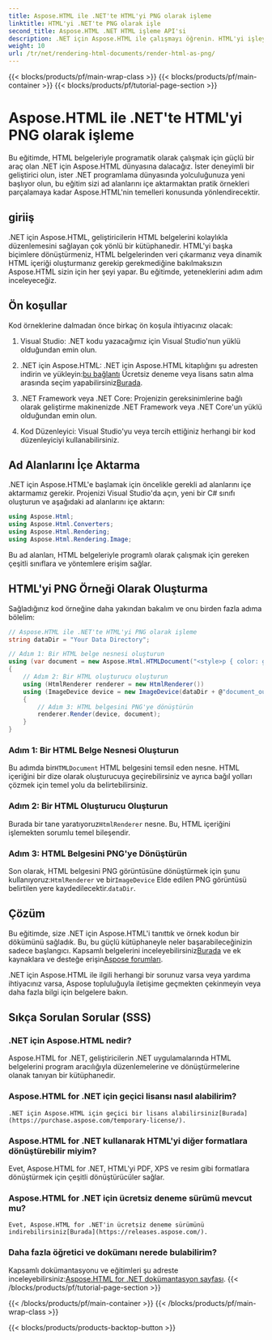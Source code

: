 ```yaml
---
title: Aspose.HTML ile .NET'te HTML'yi PNG olarak işleme
linktitle: HTML'yi .NET'te PNG olarak işle
second_title: Aspose.HTML .NET HTML işleme API'si
description: .NET için Aspose.HTML ile çalışmayı öğrenin. HTML'yi işleyin, çeşitli biçimlere dönüştürün ve daha fazlasını yapın. Bu kapsamlı eğitime dalın!
weight: 10
url: /tr/net/rendering-html-documents/render-html-as-png/
---
```


{{< blocks/products/pf/main-wrap-class >}}
{{< blocks/products/pf/main-container >}}
{{< blocks/products/pf/tutorial-page-section >}}

# Aspose.HTML ile .NET'te HTML'yi PNG olarak işleme


Bu eğitimde, HTML belgeleriyle programatik olarak çalışmak için güçlü bir araç olan .NET için Aspose.HTML dünyasına dalacağız. İster deneyimli bir geliştirici olun, ister .NET programlama dünyasında yolculuğunuza yeni başlıyor olun, bu eğitim sizi ad alanlarını içe aktarmaktan pratik örnekleri parçalamaya kadar Aspose.HTML'nin temelleri konusunda yönlendirecektir.

## giriiş

.NET için Aspose.HTML, geliştiricilerin HTML belgelerini kolaylıkla düzenlemesini sağlayan çok yönlü bir kütüphanedir. HTML'yi başka biçimlere dönüştürmeniz, HTML belgelerinden veri çıkarmanız veya dinamik HTML içeriği oluşturmanız gerekip gerekmediğine bakılmaksızın Aspose.HTML sizin için her şeyi yapar. Bu eğitimde, yeteneklerini adım adım inceleyeceğiz.

## Ön koşullar

Kod örneklerine dalmadan önce birkaç ön koşula ihtiyacınız olacak:

1. Visual Studio: .NET kodu yazacağımız için Visual Studio'nun yüklü olduğundan emin olun.

2.  .NET için Aspose.HTML: .NET için Aspose.HTML kitaplığını şu adresten indirin ve yükleyin:[bu bağlantı](https://releases.aspose.com/html/net/) Ücretsiz deneme veya lisans satın alma arasında seçim yapabilirsiniz[Burada](https://purchase.aspose.com/buy).

3. .NET Framework veya .NET Core: Projenizin gereksinimlerine bağlı olarak geliştirme makinenizde .NET Framework veya .NET Core'un yüklü olduğundan emin olun.

4. Kod Düzenleyici: Visual Studio'yu veya tercih ettiğiniz herhangi bir kod düzenleyiciyi kullanabilirsiniz.

## Ad Alanlarını İçe Aktarma

.NET için Aspose.HTML'e başlamak için öncelikle gerekli ad alanlarını içe aktarmamız gerekir. Projenizi Visual Studio'da açın, yeni bir C# sınıfı oluşturun ve aşağıdaki ad alanlarını içe aktarın:

```csharp
using Aspose.Html;
using Aspose.Html.Converters;
using Aspose.Html.Rendering;
using Aspose.Html.Rendering.Image;
```

Bu ad alanları, HTML belgeleriyle programlı olarak çalışmak için gereken çeşitli sınıflara ve yöntemlere erişim sağlar.

## HTML'yi PNG Örneği Olarak Oluşturma

Sağladığınız kod örneğine daha yakından bakalım ve onu birden fazla adıma bölelim:

```csharp
// Aspose.HTML ile .NET'te HTML'yi PNG olarak işleme
string dataDir = "Your Data Directory";

// Adım 1: Bir HTML belge nesnesi oluşturun
using (var document = new Aspose.Html.HTMLDocument("<style>p { color: green; }</style><p>my first paragraph</p>", @"c:\work\"))
{
    // Adım 2: Bir HTML oluşturucu oluşturun
    using (HtmlRenderer renderer = new HtmlRenderer())
    using (ImageDevice device = new ImageDevice(dataDir + @"document_out.png"))
    {
        // Adım 3: HTML belgesini PNG'ye dönüştürün
        renderer.Render(device, document);
    }
}
```

### Adım 1: Bir HTML Belge Nesnesi Oluşturun

 Bu adımda bir`HTMLDocument` HTML belgesini temsil eden nesne. HTML içeriğini bir dize olarak oluşturucuya geçirebilirsiniz ve ayrıca bağıl yolları çözmek için temel yolu da belirtebilirsiniz.

### Adım 2: Bir HTML Oluşturucu Oluşturun

 Burada bir tane yaratıyoruz`HtmlRenderer` nesne. Bu, HTML içeriğini işlemekten sorumlu temel bileşendir. 

### Adım 3: HTML Belgesini PNG'ye Dönüştürün

 Son olarak, HTML belgesini PNG görüntüsüne dönüştürmek için şunu kullanıyoruz:`HtmlRenderer` ve bir`ImageDevice` Elde edilen PNG görüntüsü belirtilen yere kaydedilecektir.`dataDir`.

## Çözüm

Bu eğitimde, size .NET için Aspose.HTML'i tanıttık ve örnek kodun bir dökümünü sağladık. Bu, bu güçlü kütüphaneyle neler başarabileceğinizin sadece başlangıcı. Kapsamlı belgelerini inceleyebilirsiniz[Burada](https://reference.aspose.com/html/net/) ve ek kaynaklara ve desteğe erişin[Aspose forumları](https://forum.aspose.com/).

.NET için Aspose.HTML ile ilgili herhangi bir sorunuz varsa veya yardıma ihtiyacınız varsa, Aspose topluluğuyla iletişime geçmekten çekinmeyin veya daha fazla bilgi için belgelere bakın.

## Sıkça Sorulan Sorular (SSS)

### .NET için Aspose.HTML nedir?
   Aspose.HTML for .NET, geliştiricilerin .NET uygulamalarında HTML belgelerini program aracılığıyla düzenlemelerine ve dönüştürmelerine olanak tanıyan bir kütüphanedir.

### Aspose.HTML for .NET için geçici lisansı nasıl alabilirim?
    .NET için Aspose.HTML için geçici bir lisans alabilirsiniz[Burada](https://purchase.aspose.com/temporary-license/).

### Aspose.HTML for .NET kullanarak HTML'yi diğer formatlara dönüştürebilir miyim?
   Evet, Aspose.HTML for .NET, HTML'yi PDF, XPS ve resim gibi formatlara dönüştürmek için çeşitli dönüştürücüler sağlar.

### Aspose.HTML for .NET için ücretsiz deneme sürümü mevcut mu?
    Evet, Aspose.HTML for .NET'in ücretsiz deneme sürümünü indirebilirsiniz[Burada](https://releases.aspose.com/).

### Daha fazla öğretici ve dokümanı nerede bulabilirim?
   Kapsamlı dokümantasyonu ve eğitimleri şu adreste inceleyebilirsiniz:[Aspose.HTML for .NET dokümantasyon sayfası](https://reference.aspose.com/html/net/).
{{< /blocks/products/pf/tutorial-page-section >}}

{{< /blocks/products/pf/main-container >}}
{{< /blocks/products/pf/main-wrap-class >}}

{{< blocks/products/products-backtop-button >}}
